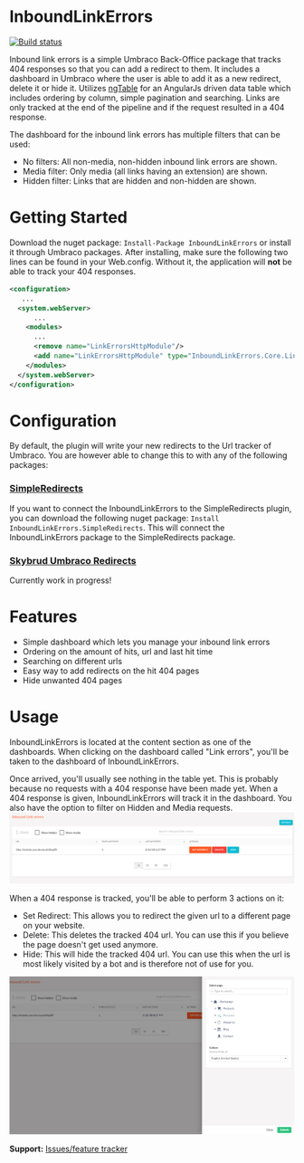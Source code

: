 # InboundLinkErrors

[![Build status](https://ci.appveyor.com/api/projects/status/u3267xahfofk77y5?svg=true)](https://ci.appveyor.com/project/patrickdemooij9/inboundlinkerrors)

Inbound link errors is a simple Umbraco Back-Office package that tracks 404 responses so that you can add a redirect to them. It includes a dashboard in Umbraco where the user is able to add it as a new redirect, delete it or hide it. 
Utilizes [ngTable](https://github.com/esvit/ng-table) for an AngularJs driven data table which includes ordering by column, simple pagination and searching.
Links are only tracked at the end of the pipeline and if the request resulted in a 404 response.

The dashboard for the inbound link errors has multiple filters that can be used:
- No filters: All non-media, non-hidden inbound link errors are shown.
- Media filter: Only media (all links having an extension) are shown.
- Hidden filter: Links that are hidden and non-hidden are shown.

# Getting Started
Download the nuget package: ` Install-Package InboundLinkErrors ` or install it through Umbraco packages. After installing, make sure the following two lines can be found in your Web.config. Without it, the application will **not** be able to track your 404 responses.
```xml
<configuration>
   ...
  <system.webServer>
      ...
    <modules>
      ...
      <remove name="LinkErrorsHttpModule"/>
      <add name="LinkErrorsHttpModule" type="InboundLinkErrors.Core.LinkErrorsHttpModule, InboundLinkErrors" />
    </modules>
  </system.webServer>
</configuration>
```

# Configuration
By default, the plugin will write your new redirects to the Url tracker of Umbraco. You are however able to change this to with any of the following packages:

### [SimpleRedirects](https://github.com/patrickdemooij9/SimpleRedirects)
If you want to connect the InboundLinkErrors to the SimpleRedirects plugin, you can download the following nuget package:  ` Install InboundLinkErrors.SimpleRedirects `. This will connect the InboundLinkErrors package to the SimpleRedirects package.

### [Skybrud Umbraco Redirects](https://github.com/skybrud/Skybrud.Umbraco.Redirects)
Currently work in progress!

# Features
- Simple dashboard which lets you manage your inbound link errors
- Ordering on the amount of hits, url and last hit time
- Searching on different urls
- Easy way to add redirects on the hit 404 pages
- Hide unwanted 404 pages

# Usage
InboundLinkErrors is located at the content section as one of the dashboards. When clicking on the dashboard called "Link errors", you'll be taken to the dashboard of InboundLinkErrors.

Once arrived, you'll usually see nothing in the table yet. This is probably because no requests with a 404 response have been made yet. When a 404 response is given, InboundLinkErrors will track it in the dashboard. You also have the option to filter on Hidden and Media requests.
![Dashboard](https://raw.githubusercontent.com/patrickdemooij9/InboundLinkErrors/master/package/InboundLinkErrors.PNG)

When a 404 response is tracked, you'll be able to perform 3 actions on it:
- Set Redirect: This allows you to redirect the given url to a different page on your website.
- Delete: This deletes the tracked 404 url. You can use this if you believe the page doesn't get used anymore.
- Hide: This will hide the tracked 404 url. You can use this when the url is most likely visited by a bot and is therefore not of use for you.

![Create redirect](https://raw.githubusercontent.com/patrickdemooij9/InboundLinkErrors/master/package/InboundLinkErrors2.PNG)

**Support:** [Issues/feature tracker](https://github.com/patrickdemooij9/InboundLinkErrors/issues)
